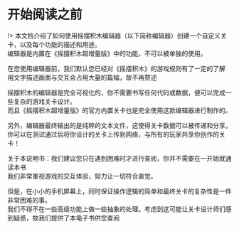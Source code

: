 # 开始阅读之前

!> 本文档介绍了如何使用摇摆积木编辑器（以下简称编辑器）创建一个自定义关卡，以及每个功能的描述和用途。  
编辑器是内置在《摇摆积木超增量版》中的功能，不可以被单独的使用。  

在您使用编辑器前，我们默认您已经对《摇摆积木》的游戏规则有了一定的了解  
用文字描述画面与交互会占用大量的篇幅，故不再赘述

摇摆积木的编辑器是完全可视化的，你不需要书写任何代码或数据，便可以完成一些复杂的游戏关卡设计。  
而且《摇摆积木超增量版》的官方内置关卡也是完全使用这款编辑器进行制作的。

另外，编辑器最终输出的是纯粹的文本文件，这使得关卡数据可以被传递和分享。  
你可以在测试通过后将你设计的关卡上传到网络，与所有的玩家共享你创作的关卡！

关于本说明书：我们建议您只在遇到困难时才进行查阅，你并不需要在一开始就通读本书  
我们非常重视游戏的交互体验，努力让一切符合直觉。

但是，在小小的手机屏幕上，同时保证操作逻辑的简单和最终关卡的复杂性是一件非常困难的事。  
我们不得不在一些高级功能上做一些抽象的处理。考虑到这可能让关卡设计师们感到疑惑，故我们提供了本电子书供您查阅
